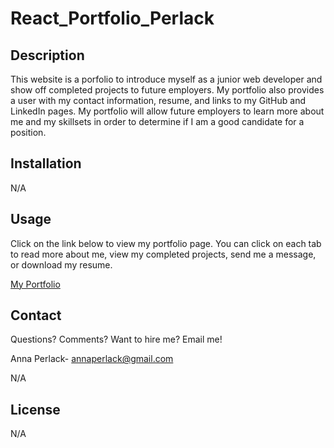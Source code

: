 # React_Portfolio_Perlack

## Description

This website is a porfolio to introduce myself as a junior web developer and show off completed projects to future employers. My portfolio also provides a user with my contact information, resume, and links to my GitHub and LinkedIn pages. My portfolio will allow future employers to learn more about me and my skillsets in order to determine if I am a good candidate for a position.

## Installation

N/A

## Usage

Click on the link below to view my portfolio page. You can click on each tab to read more about me, view my completed projects, send me a message, or download my resume.

[My Portfolio](https://annaperlack.github.io/Portfolio-Perlack/)

## Contact

 Questions? Comments? Want to hire me? Email me!

  Anna Perlack- annaperlack@gmail.com

N/A

## License

N/A